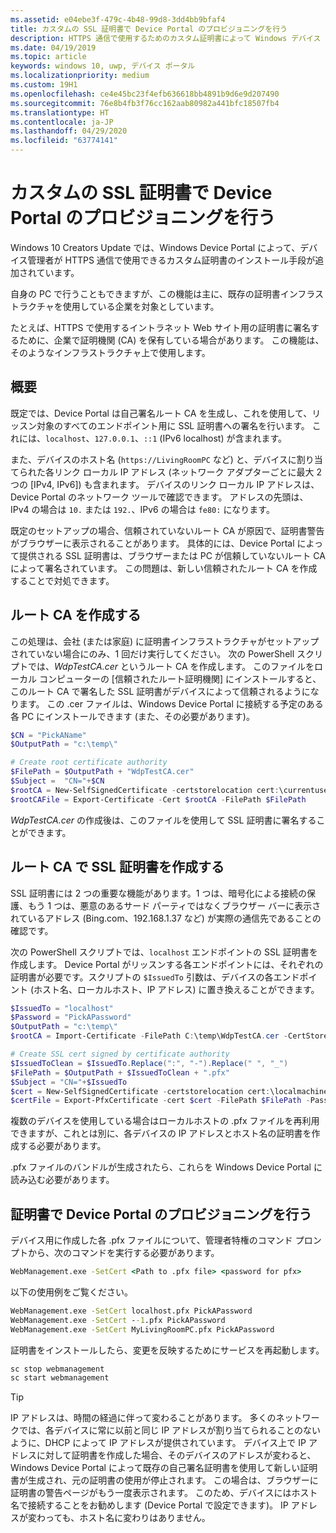 ```yaml
---
ms.assetid: e04ebe3f-479c-4b48-99d8-3dd4bb9bfaf4
title: カスタムの SSL 証明書で Device Portal のプロビジョニングを行う
description: HTTPS 通信で使用するためのカスタム証明書によって Windows デバイス ポータルをプロビジョニングする方法について説明します。
ms.date: 04/19/2019
ms.topic: article
keywords: windows 10, uwp, デバイス ポータル
ms.localizationpriority: medium
ms.custom: 19H1
ms.openlocfilehash: ce4e45bc23f4efb636618bb4891b9d6e9d207490
ms.sourcegitcommit: 76e8b4fb3f76cc162aab80982a441bfc18507fb4
ms.translationtype: HT
ms.contentlocale: ja-JP
ms.lasthandoff: 04/29/2020
ms.locfileid: "63774141"
---
```

# <a name="provision-device-portal-with-a-custom-ssl-certificate"></a>カスタムの SSL 証明書で Device Portal のプロビジョニングを行う

Windows 10 Creators Update では、Windows Device Portal によって、デバイス管理者が HTTPS 通信で使用できるカスタム証明書のインストール手段が追加されています。

自身の PC で行うこともできますが、この機能は主に、既存の証明書インフラストラクチャを使用している企業を対象としています。  

たとえば、HTTPS で使用するイントラネット Web サイト用の証明書に署名するために、企業で証明機関 (CA) を保有している場合があります。 この機能は、そのようなインフラストラクチャ上で使用します。

## <a name="overview"></a>概要

既定では、Device Portal は自己署名ルート CA を生成し、これを使用して、リッスン対象のすべてのエンドポイント用に SSL 証明書への署名を行います。 これには、`localhost`、`127.0.0.1`、`::1` (IPv6 localhost) が含まれます。

また、デバイスのホスト名 (`https://LivingRoomPC` など) と、デバイスに割り当てられた各リンク ローカル IP アドレス (ネットワーク アダプターごとに最大 2 つの [IPv4, IPv6]) も含まれます。
デバイスのリンク ローカル IP アドレスは、Device Portal のネットワーク ツールで確認できます。 アドレスの先頭は、IPv4 の場合は `10.` または `192.`、IPv6 の場合は `fe80:` になります。

既定のセットアップの場合、信頼されていないルート CA が原因で、証明書警告がブラウザーに表示されることがあります。 具体的には、Device Portal によって提供される SSL 証明書は、ブラウザーまたは PC が信頼していないルート CA によって署名されています。 この問題は、新しい信頼されたルート CA を作成することで対処できます。

## <a name="create-a-root-ca"></a>ルート CA を作成する

この処理は、会社 (または家庭) に証明書インフラストラクチャがセットアップされていない場合にのみ、1 回だけ実行してください。 次の PowerShell スクリプトでは、_WdpTestCA.cer_ というルート CA を作成します。 このファイルをローカル コンピューターの [信頼されたルート証明機関] にインストールすると、このルート CA で署名した SSL 証明書がデバイスによって信頼されるようになります。 この .cer ファイルは、Windows Device Portal に接続する予定のある各 PC にインストールできます (また、その必要があります)。  

```PowerShell
$CN = "PickAName"
$OutputPath = "c:\temp\"

# Create root certificate authority
$FilePath = $OutputPath + "WdpTestCA.cer"
$Subject =  "CN="+$CN
$rootCA = New-SelfSignedCertificate -certstorelocation cert:\currentuser\my -Subject $Subject -HashAlgorithm "SHA512" -KeyUsage CertSign,CRLSign
$rootCAFile = Export-Certificate -Cert $rootCA -FilePath $FilePath
```

_WdpTestCA.cer_ の作成後は、このファイルを使用して SSL 証明書に署名することができます。

## <a name="create-an-ssl-certificate-with-the-root-ca"></a>ルート CA で SSL 証明書を作成する

SSL 証明書には 2 つの重要な機能があります。1 つは、暗号化による接続の保護、もう 1 つは、悪意のあるサード パーティではなくブラウザー バーに表示されているアドレス (Bing.com、192.168.1.37 など) が実際の通信先であることの確認です。

次の PowerShell スクリプトでは、`localhost` エンドポイントの SSL 証明書を作成します。 Device Portal がリッスンする各エンドポイントには、それぞれの証明書が必要です。スクリプトの `$IssuedTo` 引数は、デバイスの各エンドポイント (ホスト名、ローカルホスト、IP アドレス) に置き換えることができます。

```PowerShell
$IssuedTo = "localhost"
$Password = "PickAPassword"
$OutputPath = "c:\temp\"
$rootCA = Import-Certificate -FilePath C:\temp\WdpTestCA.cer -CertStoreLocation Cert:\CurrentUser\My\

# Create SSL cert signed by certificate authority
$IssuedToClean = $IssuedTo.Replace(":", "-").Replace(" ", "_")
$FilePath = $OutputPath + $IssuedToClean + ".pfx"
$Subject = "CN="+$IssuedTo
$cert = New-SelfSignedCertificate -certstorelocation cert:\localmachine\my -Subject $Subject -DnsName $IssuedTo -Signer $rootCA -HashAlgorithm "SHA512"
$certFile = Export-PfxCertificate -cert $cert -FilePath $FilePath -Password (ConvertTo-SecureString -String $Password -Force -AsPlainText)
```

複数のデバイスを使用している場合はローカルホストの .pfx ファイルを再利用できますが、これとは別に、各デバイスの IP アドレスとホスト名の証明書を作成する必要があります。

.pfx ファイルのバンドルが生成されたら、これらを Windows Device Portal に読み込む必要があります。

## <a name="provision-device-portal-with-the-certifications"></a>証明書で Device Portal のプロビジョニングを行う

デバイス用に作成した各 .pfx ファイルについて、管理者特権のコマンド プロンプトから、次のコマンドを実行する必要があります。

```cmd
WebManagement.exe -SetCert <Path to .pfx file> <password for pfx>
```

以下の使用例をご覧ください。

```cmd
WebManagement.exe -SetCert localhost.pfx PickAPassword
WebManagement.exe -SetCert --1.pfx PickAPassword
WebManagement.exe -SetCert MyLivingRoomPC.pfx PickAPassword
```

証明書をインストールしたら、変更を反映するためにサービスを再起動します。

```cmd
sc stop webmanagement
sc start webmanagement
```

> [!TIP]
> IP アドレスは、時間の経過に伴って変わることがあります。
多くのネットワークでは、各デバイスに常に以前と同じ IP アドレスが割り当てられることのないように、DHCP によって IP アドレスが提供されています。 デバイス上で IP アドレスに対して証明書を作成した場合、そのデバイスのアドレスが変わると、Windows Device Portal によって既存の自己署名証明書を使用して新しい証明書が生成され、元の証明書の使用が停止されます。 この場合は、ブラウザーに証明書の警告ページがもう一度表示されます。 このため、デバイスにはホスト名で接続することをお勧めします (Device Portal で設定できます)。 IP アドレスが変わっても、ホスト名に変わりはありません。
